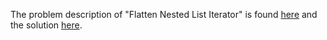 The problem description of "Flatten Nested List Iterator" is found [here](https://leetcode.com/problems/flatten-nested-list-iterator/) and the solution [here](https://github.com/aurimas13/Solutions-To-Problems/blob/main/LeetCode/Java%20Solutions/Flatten%20Nested%20List%20Iterator/flatten_nested_list_iterator.java).
